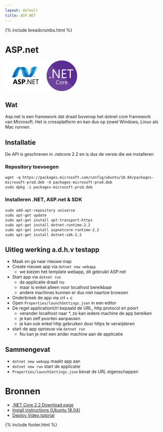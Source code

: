 ```yaml
---
layout: default
title: ASP.NET
---
```


{% include breadcrumbs.html %}

# ASP.net

![ASP.net](../../media/logo/asp.net.png)
![ASP.net](../../media/logo/dotnet.png)

## Wat
Asp.net is een framework dat draait bovenop het dotnet core framework van Microsoft. Het is crossplatform en kan dus op zowel Windows, Linux als Mac runnen.

## Installatie 
De API is geschreven in .netcore 2.2 en is dus de versie die we installeren 

### Repository toevoegen
```
wget -q https://packages.microsoft.com/config/ubuntu/18.04/packages-microsoft-prod.deb -O packages-microsoft-prod.deb
sudo dpkg -i packages-microsoft-prod.deb
```

### Installeren .NET, ASP.net & SDK
```
sudo add-apt-repository universe
sudo apt-get update
sudo apt-get install apt-transport-https
sudo apt-get install dotnet-runtime-2.2
sudo apt-get install aspnetcore-runtime-2.2
sudo apt-get install dotnet-sdk-2.2
```

## Uitleg werking a.d.h.v testapp
* Maak en ga naar nieuwe map
* Create nieuwe app via ```dotnet new webapp ```
    * we kiezen het template webapp, dit gebruikt ASP.net
* Start app via ```dotnet run```
    * de applicatie draait nu
    * maar is enkel alleen voor localhost bereikbaar
    * andere machines kunnen er dus niet naartoe browsen
* Onderbreek de app via crl + c
* Open ```Properties/launchSettings.json``` in een editor
* De regel applicationUrl bepaald de URL, http protocol en poort
    * verander localhost naar *, zo kan iedere machine de app bereiken 
    * je kan zelf poorten aanpassen
    * je kan ook enkel http gebruiken door https te verwijderen
* start de app opnieuw via ```dotnet run```
    * Nu kan je met een ander machine aan de applicatie

## Sammengevat
* ```dotnet new webapp``` maakt app aan
* ```dotnet new run``` start de applicatie
* ```Properties/launchSettings.json``` bevat de URL eigenschappen

# Bronnen 
* [.NET Core 2.2 Download page](https://dotnet.microsoft.com/download/dotnet-core/2.2)
* [Install instructions (Ubuntu 18.04)](https://docs.microsoft.com/nl-nl/dotnet/core/install/linux-package-manager-ubuntu-1804)
* [Deploy Video tutorial](https://www.youtube.com/watch?v=6VK370-Yk3A)

{% include footer.html %}
